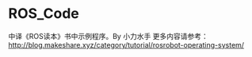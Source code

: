 # ROS_Code
中译《ROS读本》书中示例程序。By 小力水手
更多内容请参考：http://blog.makeshare.xyz/category/tutorial/rosrobot-operating-system/
